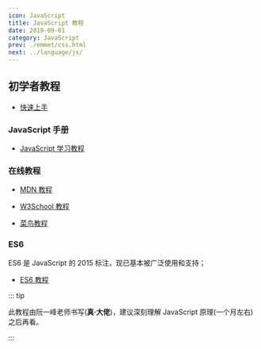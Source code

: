 ```yaml
---
icon: JavaScript
title: JavaScript 教程
date: 2019-09-01
category: JavaScript
prev: ./emmet/css.html
next: ../language/js/
---
```


## 初学者教程

- [快速上手](../language/js/guide/README.md)

### JavaScript 手册

- [JavaScript 学习教程](../language/js/README.md)

### 在线教程

- [MDN 教程](https://developer.mozilla.org/zh-CN/docs/Web/JavaScript)
- [W3School 教程](http://www.w3school.com.cn/js/index.asp)

- [菜鸟教程](https://www.runoob.com/js/js-tutorial.html)

### ES6

ES6 是 JavaScript 的 2015 标注，现已基本被广泛使用和支持；

- [ES6 教程](../language/js/es6/README.md)

::: tip

此教程由阮一峰老师书写(**真·大佬**)，建议深刻理解 JavaScript 原理(一个月左右) 之后再看。

:::
